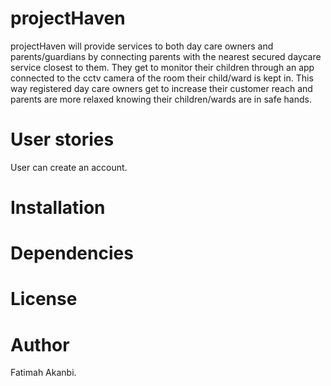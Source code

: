 # projectHaven

projectHaven will provide services to both day care owners and parents/guardians by connecting parents with the nearest secured daycare service closest to them. They get to monitor their children through an app connected to the cctv camera of the room their child/ward is kept in. This way registered day care owners get to increase their customer reach and parents are more relaxed knowing their children/wards are in safe hands.

# User stories

User can create an account.

# Installation

# Dependencies

# License

# Author

Fatimah Akanbi.
